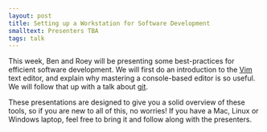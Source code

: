 ```yaml
---
layout: post
title: Setting up a Workstation for Software Development
smalltext: Presenters TBA
tags: talk
---
```


This week, Ben and Roey will be presenting some best-practices for efficient software development. We will first do an introduction to the [Vim](http://www.vim.org/about.php) text editor, and explain why mastering a console-based editor is so useful. We will follow that up with a talk about [git](http://git-scm.com/).

These presentations are designed to give you a solid overview of these tools, so if you are new to all of this, no worries! If you have a Mac, Linux or Windows laptop, feel free to bring it and follow along with the presenters.

